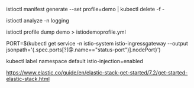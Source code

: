 istioctl manifest generate --set profile=demo | kubectl delete -f -

istioctl analyze -n logging

istioctl profile dump demo > istiodemoprofile.yml

PORT=$(kubectl get service -n istio-system istio-ingressgateway --output jsonpath='{.spec.ports[?(@.name=="status-port")].nodePort}')

kubectl label namespace default istio-injection=enabled

https://www.elastic.co/guide/en/elastic-stack-get-started/7.2/get-started-elastic-stack.html